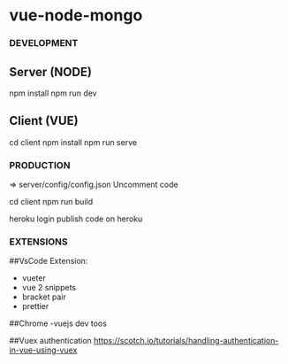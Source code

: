 # vue-node-mongo

### DEVELOPMENT

## Server (NODE)
npm install
npm run dev

## Client (VUE)
cd client
npm install
npm run serve

### PRODUCTION

=> server/config/config.json
   Uncomment code 

cd client
npm run build

heroku login
publish code on heroku

### EXTENSIONS

##VsCode Extension:
- vueter
- vue 2 snippets
- bracket pair
- prettier

##Chrome
-vuejs dev toos

##Vuex authentication
https://scotch.io/tutorials/handling-authentication-in-vue-using-vuex
